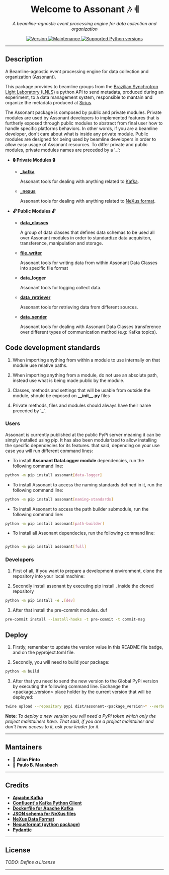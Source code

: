 <h1 align="center">
    Welcome to Assonant 🎶 𝄇
</h1>
<p align="center">
    <em>A beamline-agnostic event processing engine for data collection and organization</em>
</p>
<p align="center">
<a href="https://gitlab.cnpem.br/GCD/data-management/assonant#readme" target="_blank">
    <img alt="Version" src="https://img.shields.io/badge/version-2.4.7-blue.svg?cacheSeconds=2592000"/>
</a>
<a href="https://gitlab.cnpem.br/GCD/data-science/data-management/assonant/commits/dev" target="_blank">
    <img alt="Maintenance" src="https://img.shields.io/badge/Developing%3F-yes-green.svg"/>
</a>
<a href="https://pypi.org/project/fastapi" target="_blank">
    <img src="https://img.shields.io/badge/pyversions-3.8|3.9|3.10|3.11-green" alt="Supported Python versions">
</a>
</p>

---

## Description

A Beamline-agnostic event processing engine for data collection and organization (Assonant).

This package provides to beamline groups from the [Brazilian Synchrotron Light Laboratory (LNLS)](https://lnls.cnpem.br/) a python API to send metadata, produced during an experiment, to a data management system, responsible to mantain and organize the metadata produced at [Sirius](https://lnls.cnpem.br/sirius-en/).

The Assonant package is composed by public and private modules. Private modules are used by Assonant developers to implemented features that is furtherly exposed through public modules to abstract from final user how to handle specific platforms behaviors. In other words, if you are a beamline developer, don't care about what is inside any private module. Public modules are designed for being used by beamline developers in order to allow easy usage of Assonant resources. To differ private and public modules, private modules names are preceded by a '_':

- **🔒 Private Modules 🔒**

    -   **[_kafka](/assonant/_kafka/)**

        Assonant tools for dealing with anything related to [Kafka](https://kafka.apache.org/).

    -   **[_nexus](/assonant/_nexus/)**

        Assonant tools for dealing with anything related to [NeXus format](https://github.com/nexpy/nexusformat).

- **🔓 Public Modules 🔓**

    -   **[data_classes](/assonant/data_classes/)**

        A group of data classes that defines data schemas to be used all over Assonant modules in order
        to standardize data acquisiton, transference, manipulation and storage.

    -   **[file_writer](/assonant/file_writer/)**

        Assonant tools for writing data from within Assonant Data Classes into specific file format

    -   **[data_logger](/assonant/data_logger/)**

        Assonant tools for logging collect data.

    -   **[data_retriever](/assonant/data_retriever/)**

        Assonant tools for retrieving data from different sources.

    -   **[data_sender](/assonant/data_sender/)**

        Assonant tools for dealing with Assonant Data Classes transference over different types
        of communication method (e.g: Kafka topics).

 

## Code development standards

1. When importing anything from within a module to use internally on that module use relative paths.

2. When importing anything from a module, do not use an absolute path, instead use what is being made public by the module.

3. Classes, methods and settings that will be usable from outside the module, should be exposed on __\_\_init\_\_.py__ files

4. Private methods, files and modules should always have their name preceded by '_'.

### Users

Assonant is currently published at the public PyPi server meaning it can be simply installed using pip. It has also been modularized to allow installing the specific dependecies for its features. that said, depending on your use case you will run different command lines:  


* To install **Assonant DataLogger module** dependencies, run the following command line:

```bash
python -m pip install assonant[data-logger]
```

* To install Assonant to access the naming standards defined in it, run the following command line:

```bash
python -m pip install assonant[naming-standards]
```

* To install Assonant to access the path builder submodule, run the following command line:

```bash
python -m pip install assonant[path-builder]
```

* To install all Assonant dependecies, run the following command line:
```bash

python -m pip install assonant[full]
```

### Developers

1. First of all, If you want to prepare a development environment, clone the repository into your local machine:

2. Secondly install assonant by executing pip install . inside the cloned repository
```bash
python -m pip install -e .[dev]
```

3. After that install the pre-commit modules.
duf
```bash
pre-commit install --install-hooks -t pre-commit -t commit-msg
```

## Deploy

1. Firstly, remember to update the version value in this README file badge, and on the pyproject.toml file.

2. Secondly, you will need to build your package:

```bash
python -m build
```

3. After that you need to send the new version to the Global PyPi version by executing the following command line. Exchange the <package_version> place holder by the current version that will be deployed:


```bash
twine upload --repository pypi dist/assonant-<package_version>* --verbose
```

**Note**: *To deploy a new version you will need a PyPi token which only the project maintainers have. That said, if you are a project maintainer and don't have access to it, ask your leader for it.*

---

## Mantainers

-   👤 **Allan Pinto**
-   👤 **Paulo B. Mausbach**

<!-- ---

## 🤝 Contributing

---

Contributions, issues and feature requests are welcome!<br />Feel free to check [issues page](https://gitlab.cnpem.br/GCDdata-management/assonant/issues). You can also take a look at the [contributing guide](https://gitlab.cnpem.br/GCD/data-management/assonant/blob/master/CONTRIBUTING.md) -->

---

## Credits

-   **[Apache Kafka](https://github.com/apache/kafka)**
-   **[Confluent's Kafka Python Client](https://github.com/confluentinc/confluent-kafka-python)**
-   **[Dockerfile for Apache Kafka](https://github.com/wurstmeister/kafka-docker)**
-   **[JSON schema for NeXus files](https://github.com/ess-dmsc/nexus-json)**
-   **[NeXus Data Format](https://www.nexusformat.org/)**
-   **[Nexusformat (python package)](https://github.com/nexpy/nexusformat)**
-   **[Pydantic](https://github.com/pydantic/pydantic)**

---

## License

_TODO: Define a License_

---

<!-- This project is [MIT](https://gitlab.cnpem.br/GCD/data-management/assonant/blob/master/LICENSE) licensed. -->

